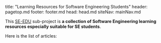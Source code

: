 <frontmatter>
  title: "Learning Resources for Software Engineering Students"
  header: pagetop.md
  footer: footer.md
  head: head.md
  siteNav: mainNav.md
</frontmatter>

<div class="website-content">

<span class="lead">This [SE-EDU](https://se-edu.github.io) sub-project is **a collection of Software Engineering learning resources especially suitable for SE students**. </span>

Here is the list of articles:

<box>

<include src="_markbind/navigation/mainNav.md" />
</box>

</div>
